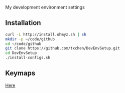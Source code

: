 My development environment settings

## Installation

```bash
curl -L http://install.ohmyz.sh | sh
mkdir -p ~/code/github
cd ~/code/github
git clone https://github.com/txchen/DevEnvSetup.git
cd DevEnvSetup
./install-configs.sh
```

## Keymaps

[Here](./keymap.md)
